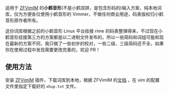适用于 [ZFVimIM](https://github.com/ZSaberLv0/ZFVimIM) 的**小鹤音形**(不是小鹤双拼，是包含形码的)输入方案，纯本地词库，仅为方便各位使用小鹤音形的 Vimmer，不做任何商业用途，码表版权归小鹤音形原作者所有。

这份词库根据之前的小鹤音形 Linux 平台挂接 rime 的码表整理得来，不过现在小鹤音形挂接第三方的方案都是以二进制文件发布的，所以一些简码和词组可能和现在最新的方案不同，我只做了一些初步的校对，一些二级、三级简码还不全，如果你在使用过程中发现需要更改完善的，欢迎 PR！

## 使用方法

安装 [ZFVimIM](https://github.com/ZSaberLv0/ZFVimIM) 插件，下载词库到本地，根据 ZFVimIM 的[文档](https://github.com/ZSaberLv0/ZFVimIM#minimal-config-local-db) ，在 vim 的配置文件里指定下载好的 `xhup.txt` 文件。
